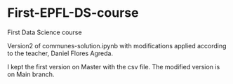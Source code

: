 # First-EPFL-DS-course
First Data Science  course

Version2 of communes-solution.ipynb with modifications applied according to the teacher, Daniel Flores Agreda.

I kept the first version on Master with the csv file. 
The modified version is on Main branch.
